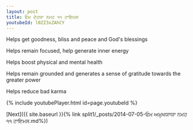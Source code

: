 ```yaml
---
layout: post
title: ਓਮ ਦੇਹਯਾ ਨਮਹ ੧੧ ਟਾਇਮਸ
youtubeId: l0ZZ3xZAhCY
---
```

 
 
Helps get goodness, bliss and peace and God's blessings
 
Helps remain focused, help generate inner energy 
 
Helps boost physical and mental health 
 
Helps remain grounded and generates a sense of gratitude towards the greater power 
 
Helps reduce bad karma
 
 
 
 


{% include youtubePlayer.html id=page.youtubeId %}
 
[Next]({{ site.baseurl }}{% link  split1/_posts/2014-07-05-ਓਮ ਅਮੁਖਯਾਯਾ ਨਮਹ ੧੧ ਟਾਇਮਸ.md%})
 
